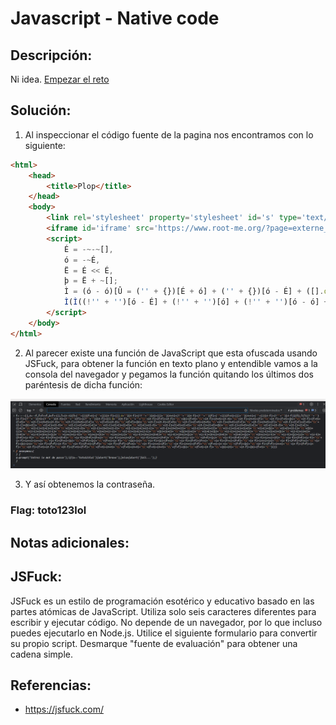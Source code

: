 # Javascript - Native code

## Descripción: 

Ni idea.
[Empezar el reto](http://challenge01.root-me.org/web-client/ch16/ch16.html)

## Solución:
1. Al inspeccionar el código fuente de la pagina nos encontramos con lo siguiente: 

```html
<html>
    <head>
        <title>Plop</title>
    </head>
    <body>
        <link rel='stylesheet' property='stylesheet' id='s' type='text/css' href='/template/s.css' media='all'/>
        <iframe id='iframe' src='https://www.root-me.org/?page=externe_header'></iframe>
        <script>
            É = -~-~[],
            ó = -~É,
            Ë = É << É,
            þ = Ë + ~[];
            Ì = (ó - ó)[Û = ('' + {})[É + ó] + ('' + {})[ó - É] + ([].ó + '')[ó - É] + (!!'' + '')[ó] + ({} + '')[ó + ó] + (!'' + '')[ó - É] + (!'' + '')[É] + ('' + {})[É + ó] + ({} + '')[ó + ó] + ('' + {})[ó - É] + (!'' + '')[ó - É]][Û];
            Ì(Ì((!'' + '')[ó - É] + (!'' + '')[ó] + (!'' + '')[ó - ó] + (!'' + '')[É] + ((!'' + ''))[ó - É] + ([].$ + '')[ó - É] + '\'' + '' + '\\' + (ó - É) + (É + É) + (ó - É) + '\\' + (þ) + (É + ó) + '\\' + (ó - É) + (ó + ó) + (ó - ó) + '\\' + (ó - É) + (ó + ó) + (É) + '\\' + (ó - É) + (É + ó) + (þ) + '\\' + (ó - É) + (É + ó) + (É + ó) + '\\' + (ó - É) + (ó + ó) + (ó - ó) + '\\' + (ó - É) + (ó + ó) + (É + É) + '\\' + (É + ó) + (ó - ó) + '\\' + (É + É) + (þ) + '\\' + (ó - É) + (ó - ó) + (É + ó) + '\\' + (ó - É) + (É + ó) + (ó + ó) + '\\' + (ó - É) + (ó + ó) + (É + É) + '\\' + (ó - É) + (ó + ó) + (É) + '\\' + (ó - É) + (É + É) + (É + ó) + '\\' + (ó - É) + (þ) + (É) + '\\' + (É + É) + (ó - ó) + '\\' + (ó - É) + (É + ó) + (É + É) + '\\' + (ó - É) + (É + É) + (É + ó) + '\\' + (É + É) + (ó - ó) + '\\' + (ó - É) + (É + ó) + (É + ó) + '\\' + (ó - É) + (É + ó) + (þ) + '\\' + (ó - É) + (ó + ó) + (É + É) + '\\' + (É + É) + (ó - ó) + '\\' + (ó - É) + (É + É) + (É + É) + '\\' + (ó - É) + (É + É) + (É + ó) + '\\' + (É + É) + (ó - ó) + '\\' + (ó - É) + (ó + ó) + (ó - ó) + '\\' + (ó - É) + (É + É) + (ó - É) + '\\' + (ó - É) + (ó + ó) + (ó) + '\\' + (ó - É) + (ó + ó) + (ó) + '\\' + (ó - É) + (É + É) + (É + ó) + '\\' + (É + É) + (þ) + '\\' + (É + ó) + (ó - É) + '\\' + (þ) + (ó) + '\\' + (ó - É) + (É + ó) + (ó - É) + '\\' + (ó - É) + (É + É) + (ó + ó) + '\\' + (É + ó) + (ó - ó) + '\\' + (ó - É) + (É + É) + (ó - É) + '\\' + (þ) + (É + ó) + '\\' + (þ) + (É + ó) + '\\' + (É + É) + (þ) + '\\' + (ó - É) + (ó + ó) + (É + É) + '\\' + (ó - É) + (É + ó) + (þ) + '\\' + (ó - É) + (ó + ó) + (É + É) + '\\' + (ó - É) + (É + ó) + (þ) + '\\' + (ó + ó) + (ó - É) + '\\' + (ó + ó) + (É) + '\\' + (ó + ó) + (ó) + '\\' + (ó - É) + (É + ó) + (É + É) + '\\' + (ó - É) + (É + ó) + (þ) + '\\' + (ó - É) + (É + ó) + (É + É) + '\\' + (É + É) + (þ) + '\\' + (É + ó) + (ó - É) + '\\' + (ó - É) + (þ) + (ó) + '\\' + (ó - É) + (É + É) + (ó - É) + '\\' + (ó - É) + (É + ó) + (É + É) + '\\' + (ó - É) + (É + É) + (É + ó) + '\\' + (ó - É) + (ó + ó) + (É) + '\\' + (ó - É) + (ó + ó) + (É + É) + '\\' + (É + ó) + (ó - ó) + '\\' + (É + É) + (þ) + '\\' + (ó - É) + (É + É) + (É) + '\\' + (ó - É) + (ó + ó) + (É) + '\\' + (ó - É) + (É + É) + (ó - É) + '\\' + (ó - É) + (ó + ó) + (ó + ó) + '\\' + (ó - É) + (É + ó) + (þ) + '\\' + (É + É) + (þ) + '\\' + (É + ó) + (ó - É) + '\\' + (þ) + (ó) + '\\' + (ó - É) + (þ) + (É + ó) + '\\' + (ó - É) + (É + É) + (É + ó) + '\\' + (ó - É) + (É + ó) + (É + É) + '\\' + (ó - É) + (ó + ó) + (ó) + '\\' + (ó - É) + (É + É) + (É + ó) + '\\' + (ó - É) + (þ) + (ó) + '\\' + (ó - É) + (É + É) + (ó - É) + '\\' + (ó - É) + (É + ó) + (É + É) + '\\' + (ó - É) + (É + É) + (É + ó) + '\\' + (ó - É) + (ó + ó) + (É) + '\\' + (ó - É) + (ó + ó) + (É + É) + '\\' + (É + ó) + (ó - ó) + '\\' + (É + É) + (þ) + '\\' + (ó - É) + (É + É) + (ó + ó) + '\\' + (ó - É) + (É + É) + (ó - É) + '\\' + (ó - É) + (É + ó) + (ó - É) + '\\' + (ó - É) + (É + ó) + (É + É) + '\\' + (É + ó) + (ó + ó) + '\\' + (É + ó) + (ó + ó) + '\\' + (É + ó) + (ó + ó) + '\\' + (É + É) + (þ) + '\\' + (É + ó) + (ó - É) + '\\' + (þ) + (ó) + '\\' + (ó - É) + (þ) + (É + ó) + '\'')())()
        </script>
    </body>
</html>
```

2. Al parecer existe una función de JavaScript que esta ofuscada usando JSFuck, para obtener la función en texto plano y entendible vamos a la consola del navegador y pegamos la función quitando los últimos dos paréntesis de dicha función: 

![Pasted image 20230617134113](Pasted%20image%2020230617134113.png)

3. Y así obtenemos la contraseña.

### Flag: toto123lol

## Notas adicionales:

## JSFuck:

JSFuck es un estilo de programación esotérico y educativo basado en las partes atómicas de JavaScript. Utiliza solo seis caracteres diferentes para escribir y ejecutar código. No depende de un navegador, por lo que incluso puedes ejecutarlo en Node.js. Utilice el siguiente formulario para convertir su propio script. Desmarque "fuente de evaluación" para obtener una cadena simple.

## Referencias:
- https://jsfuck.com/